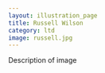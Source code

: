 ```yaml
---
layout: illustration_page
title: Russell Wilson
category: ltd
image: russell.jpg
---
```


Description of image